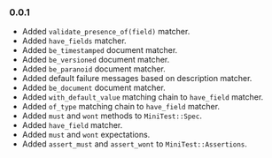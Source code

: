 ### 0.0.1

* Added `validate_presence_of(field)` matcher.
* Added `have_fields` matcher.
* Added `be_timestamped` document matcher.
* Added `be_versioned` document matcher.
* Added `be_paranoid` document matcher.
* Added default failure messages based on description matcher.
* Added `be_document` document matcher.
* Added `with_default_value` matching chain to `have_field` matcher.
* Added `of_type` matching chain to `have_field` matcher.
* Added `must` and `wont` methods to `MiniTest::Spec`.
* Added `have_field` matcher.
* Added `must` and `wont` expectations.
* Added `assert_must` and `assert_wont` to `MiniTest::Assertions`.
